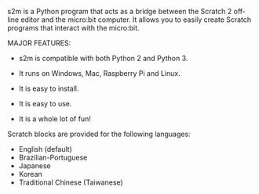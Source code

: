 
s2m is a Python program that acts as a bridge between the Scratch 2 off-line editor
 and the micro:bit computer. It allows you to easily create Scratch programs that interact with the micro:bit.

MAJOR FEATURES:

* s2m is compatible with both Python 2 and Python 3.

* It runs on Windows, Mac, Raspberry Pi and Linux.

* It is easy to install.

* It is easy to use.

* It is a whole lot of fun!

Scratch blocks are provided for the following languages:

* English (default)
* Brazilian-Portuguese
* Japanese
* Korean
* Traditional Chinese (Taiwanese)


